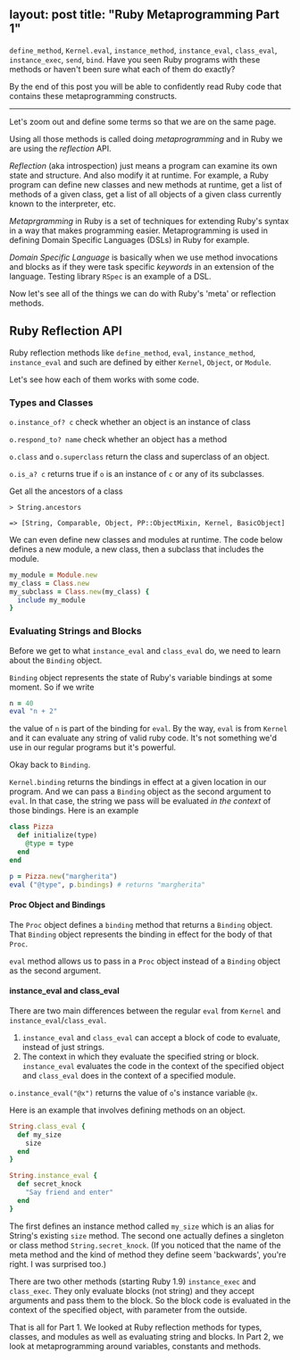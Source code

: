 layout: post
title:  "Ruby Metaprogramming Part 1"
---

`define_method`, `Kernel.eval`, `instance_method`, `instance_eval`, `class_eval`, `instance_exec`, `send`, `bind`. Have you seen Ruby programs with these methods or haven't been sure what each of them do exactly?

By the end of this post you will be able to confidently read Ruby code that contains these metaprogramming constructs. 

---

Let's zoom out and define some terms so that we are on the same page.

Using all those methods is called doing *metaprogramming* and in Ruby we are using the *reflection* API. 

*Reflection* (aka introspection) just means a program can examine its own state and structure. And also modify it at runtime. For example, a Ruby program can define new classes and new methods at runtime, get a list of methods of a given class, get a list of all objects of a given class currently known to the interpreter, etc.

*Metaprgramming* in Ruby is a set of techniques for extending Ruby's syntax in a way that makes programming easier. Metaprogramming is used in defining Domain Specific Languages (DSLs) in Ruby for example.

*Domain Specific Language* is basically when we use method invocations and blocks as if they were task specific *keywords* in an extension of the language. Testing library `RSpec` is an example of a DSL.

Now let's see all of the things we can do with Ruby's 'meta' or reflection methods.

## Ruby Reflection API 

Ruby reflection methods like `define_method`, `eval`, `instance_method`, `instance_eval` and such are defined by either `Kernel`, `Object`, or `Module`. 

Let's see how each of them works with some code.

### Types and Classes

 `o.instance_of? c` check whether an object is an instance of class

 `o.respond_to? name` check whether an object has a method

`o.class` and `o.superclass` return the class and superclass of an object.

`o.is_a? c` returns true if `o` is an instance of `c` or any of its subclasses.

Get all the ancestors of a class

```shell
> String.ancestors

=> [String, Comparable, Object, PP::ObjectMixin, Kernel, BasicObject]
```

We can even define new classes and modules at runtime. The code below defines a new module, a new class, then a subclass that includes the module.

```ruby
my_module = Module.new
my_class = Class.new
my_subclass = Class.new(my_class) {
  include my_module
}
```

### Evaluating Strings and Blocks

Before we get to what `instance_eval` and `class_eval` do, we need to learn about the `Binding` object. 

`Binding` object represents the state of Ruby's variable bindings at some moment. So if we write

```ruby
n = 40
eval "n + 2"
```

the value of `n` is part of the binding for `eval`. By the way, `eval` is from `Kernel` and it can evaluate any string of valid ruby code. It's not something we'd use in our regular programs but it's powerful.

Okay back to `Binding`.

`Kernel.binding` returns the bindings in effect at a given location in our program. And we can pass a `Binding` object as the second argument to `eval`. In that case, the string we pass will be evaluated *in the context* of those bindings. Here is an example

```ruby
class Pizza
  def initialize(type)
    @type = type
  end
end

p = Pizza.new("margherita")
eval ("@type", p.bindings) # returns "margherita"
```

#### Proc Object and Bindings

The `Proc` object defines a `binding` method that returns a `Binding` object. That `Binding` object represents the binding in effect for the body of that `Proc`.

`eval` method allows us to pass in a `Proc` object instead of a `Binding` object as the second argument.

#### instance_eval and class_eval

There are two main differences between the regular `eval` from `Kernel` and `instance_eval`/`class_eval`. 

1. `instance_eval` and `class_eval` can accept a block of code to evaluate, instead of just strings.
2. The context in which they evaluate the specified string or block. `instance_eval` evaluates the code in the context of the specified object and `class_eval` does in the context of a specified module.

`o.instance_eval("@x")` returns the value of `o`'s instance variable `@x`.

Here is an example that involves defining methods on an object.

```ruby
String.class_eval {
  def my_size
    size
  end
}

String.instance_eval {
  def secret_knock
    "Say friend and enter"
  end
}
```

The first defines an instance method called `my_size` which is an alias for String's existing `size` method. The second one actually defines a singleton or class method `String.secret_knock`. (If you noticed that the name of the meta method and the kind of method they define seem 'backwards', you're right. I was surprised too.)

There are two other methods (starting Ruby 1.9) `instance_exec` and `class_exec`. They only evaluate blocks (not string) and they accept arguments and pass them to the block. So the block code is evaluated in the context of the specified object, with parameter from the outside.


That is all for Part 1. We looked at Ruby reflection methods for types, classes, and modules as well as evaluating string and blocks. In Part 2, we look at metaprogramming around variables, constants and methods.
